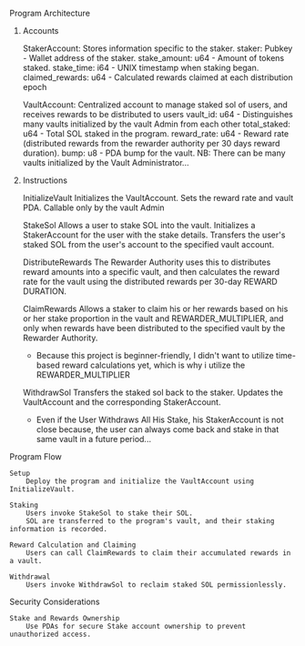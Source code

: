 Program Architecture

1. Accounts

   StakerAccount: Stores information specific to the staker.
   staker: Pubkey - Wallet address of the staker.
   stake_amount: u64 - Amount of tokens staked.
   stake_time: i64 - UNIX timestamp when staking began.
   claimed_rewards: u64 - Calculated rewards claimed at each distribution epoch

   VaultAccount: Centralized account to manage staked sol of users, and receives rewards to be distributed to users
   vault_id: u64 - Distinguishes many vaults initialized by the vault Admin from each other
   total_staked: u64 - Total SOL staked in the program.
   reward_rate: u64 - Reward rate (distributed rewards from the rewarder authority per 30 days reward duration).
   bump: u8 - PDA bump for the vault.
   NB: There can be many vaults initialized by the Vault Administrator...

2. Instructions

   InitializeVault
   Initializes the VaultAccount.
   Sets the reward rate and vault PDA.
   Callable only by the vault Admin

   StakeSol
   Allows a user to stake SOL into the vault.
   Initializes a StakerAccount for the user with the stake details.
   Transfers the user's staked SOL from the user's account to the specified vault account.

   DistributeRewards
   The Rewarder Authority uses this to distributes reward amounts into a specific vault, and then
   calculates the reward rate for the vault using the distributed rewards per 30-day REWARD DURATION.

   ClaimRewards
   Allows a staker to claim his or her rewards based on his or her stake proportion in the vault and REWARDER_MULTIPLIER, and only
   when rewards have been distributed to the specified vault by the Rewarder Authority.

   - Because this project is beginner-friendly, I didn't want to utilize time-based reward calculations yet, which
     is why i utilize the REWARDER_MULTIPLIER

   WithdrawSol
   Transfers the staked sol back to the staker.
   Updates the VaultAccount and the corresponding StakerAccount.

   - Even if the User Withdraws All His Stake, his StakerAccount is not close because, the user can always
     come back and stake in that same vault in a future period...

Program Flow

    Setup
        Deploy the program and initialize the VaultAccount using InitializeVault.

    Staking
        Users invoke StakeSol to stake their SOL.
        SOL are transferred to the program's vault, and their staking information is recorded.

    Reward Calculation and Claiming
        Users can call ClaimRewards to claim their accumulated rewards in a vault.

    Withdrawal
        Users invoke WithdrawSol to reclaim staked SOL permissionlessly.

Security Considerations

    Stake and Rewards Ownership
        Use PDAs for secure Stake account ownership to prevent unauthorized access.
